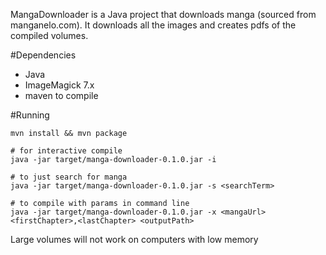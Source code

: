 MangaDownloader is a Java project that downloads manga (sourced from manganelo.com). It downloads all the images and creates pdfs of the compiled volumes. 

#Dependencies

- Java
- ImageMagick 7.x
- maven to compile

#Running
```
mvn install && mvn package

# for interactive compile 
java -jar target/manga-downloader-0.1.0.jar -i

# to just search for manga 
java -jar target/manga-downloader-0.1.0.jar -s <searchTerm>

# to compile with params in command line
java -jar target/manga-downloader-0.1.0.jar -x <mangaUrl> <firstChapter>,<lastChapter> <outputPath>
```

Large volumes will not work on computers with low memory
